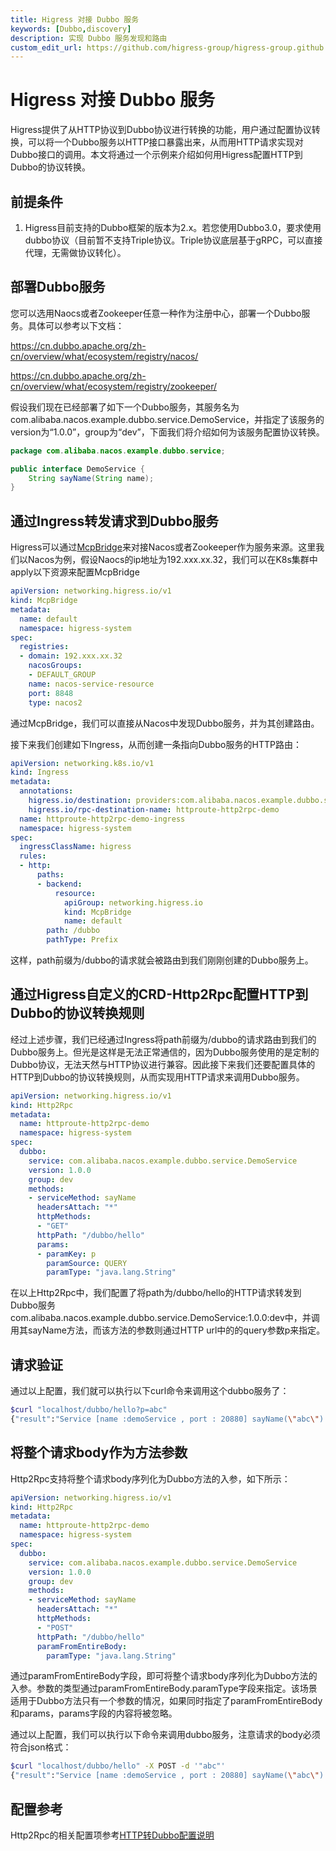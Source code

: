 ```yaml
---
title: Higress 对接 Dubbo 服务
keywords: [Dubbo,discovery]
description: 实现 Dubbo 服务发现和路由
custom_edit_url: https://github.com/higress-group/higress-group.github.io/blob/main/src/content/docs/latest/zh-cn/user/dubbo.md
---
```


# Higress 对接 Dubbo 服务

Higress提供了从HTTP协议到Dubbo协议进行转换的功能，用户通过配置协议转换，可以将一个Dubbo服务以HTTP接口暴露出来，从而用HTTP请求实现对Dubbo接口的调用。本文将通过一个示例来介绍如何用Higress配置HTTP到Dubbo的协议转换。

## 前提条件
1. Higress目前支持的Dubbo框架的版本为2.x。若您使用Dubbo3.0，要求使用dubbo协议（目前暂不支持Triple协议。Triple协议底层基于gRPC，可以直接代理，无需做协议转化）。

## 部署Dubbo服务

您可以选用Naocs或者Zookeeper任意一种作为注册中心，部署一个Dubbo服务。具体可以参考以下文档：

https://cn.dubbo.apache.org/zh-cn/overview/what/ecosystem/registry/nacos/

https://cn.dubbo.apache.org/zh-cn/overview/what/ecosystem/registry/zookeeper/

假设我们现在已经部署了如下一个Dubbo服务，其服务名为com.alibaba.nacos.example.dubbo.service.DemoService，并指定了该服务的version为“1.0.0”，group为“dev”，下面我们将介绍如何为该服务配置协议转换。

```java
package com.alibaba.nacos.example.dubbo.service;

public interface DemoService {
    String sayName(String name);
}
```
     
## 通过Ingress转发请求到Dubbo服务
Higress可以通过[McpBridge](./mcp-bridge.md)来对接Nacos或者Zookeeper作为服务来源。这里我们以Nacos为例，假设Naocs的ip地址为192.xxx.xx.32，我们可以在K8s集群中apply以下资源来配置McpBridge
```yaml
apiVersion: networking.higress.io/v1
kind: McpBridge
metadata:
  name: default
  namespace: higress-system
spec:
  registries:
  - domain: 192.xxx.xx.32
    nacosGroups:
    - DEFAULT_GROUP
    name: nacos-service-resource
    port: 8848
    type: nacos2
```
通过McpBridge，我们可以直接从Nacos中发现Dubbo服务，并为其创建路由。

接下来我们创建如下Ingress，从而创建一条指向Dubbo服务的HTTP路由：
```yaml
apiVersion: networking.k8s.io/v1
kind: Ingress
metadata:
  annotations:
    higress.io/destination: providers:com.alibaba.nacos.example.dubbo.service.DemoService:1.0.0:dev.DEFAULT-GROUP.public.nacos
    higress.io/rpc-destination-name: httproute-http2rpc-demo
  name: httproute-http2rpc-demo-ingress
  namespace: higress-system
spec:
  ingressClassName: higress
  rules:
  - http:
      paths:
      - backend:
          resource:
            apiGroup: networking.higress.io
            kind: McpBridge
            name: default
        path: /dubbo
        pathType: Prefix
```
这样，path前缀为/dubbo的请求就会被路由到我们刚刚创建的Dubbo服务上。

## 通过Higress自定义的CRD-Http2Rpc配置HTTP到Dubbo的协议转换规则
经过上述步骤，我们已经通过Ingress将path前缀为/dubbo的请求路由到我们的Dubbo服务上。但光是这样是无法正常通信的，因为Dubbo服务使用的是定制的Dubbo协议，无法天然与HTTP协议进行兼容。因此接下来我们还要配置具体的HTTP到Dubbo的协议转换规则，从而实现用HTTP请求来调用Dubbo服务。

```yaml
apiVersion: networking.higress.io/v1
kind: Http2Rpc
metadata:
  name: httproute-http2rpc-demo
  namespace: higress-system
spec:
  dubbo: 
    service: com.alibaba.nacos.example.dubbo.service.DemoService
    version: 1.0.0
    group: dev
    methods: 
    - serviceMethod: sayName
      headersAttach: "*"
      httpMethods: 
      - "GET"
      httpPath: "/dubbo/hello"
      params:
      - paramKey: p
        paramSource: QUERY
        paramType: "java.lang.String"
```
在以上Http2Rpc中，我们配置了将path为/dubbo/hello的HTTP请求转发到Dubbo服务com.alibaba.nacos.example.dubbo.service.DemoService:1.0.0:dev中，并调用其sayName方法，而该方法的参数则通过HTTP url中的的query参数p来指定。

## 请求验证
通过以上配置，我们就可以执行以下curl命令来调用这个dubbo服务了：
```bash
$curl "localhost/dubbo/hello?p=abc" 
{"result":"Service [name :demoService , port : 20880] sayName(\"abc\") : Hello,abc"}
```

## 将整个请求body作为方法参数
Http2Rpc支持将整个请求body序列化为Dubbo方法的入参，如下所示：

```yaml
apiVersion: networking.higress.io/v1
kind: Http2Rpc
metadata:
  name: httproute-http2rpc-demo
  namespace: higress-system
spec:
  dubbo: 
    service: com.alibaba.nacos.example.dubbo.service.DemoService
    version: 1.0.0
    group: dev
    methods: 
    - serviceMethod: sayName
      headersAttach: "*"
      httpMethods: 
      - "POST"
      httpPath: "/dubbo/hello"
      paramFromEntireBody:
        paramType: "java.lang.String"
```
通过paramFromEntireBody字段，即可将整个请求body序列化为Dubbo方法的入参。参数的类型通过paramFromEntireBody.paramType字段来指定。该场景适用于Dubbo方法只有一个参数的情况，如果同时指定了paramFromEntireBody和params，params字段的内容将被忽略。

通过以上配置，我们可以执行以下命令来调用dubbo服务，注意请求的body必须符合json格式：
```bash
$curl "localhost/dubbo/hello" -X POST -d '"abc"' 
{"result":"Service [name :demoService , port : 20880] sayName(\"abc\") : Hello,abc"}
```


## 配置参考
Http2Rpc的相关配置项参考[HTTP转Dubbo配置说明](./dubbo-http2rpc.md)
